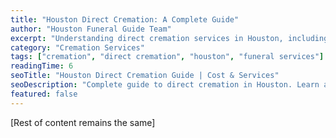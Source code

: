 ```yaml
---
title: "Houston Direct Cremation: A Complete Guide"
author: "Houston Funeral Guide Team"
excerpt: "Understanding direct cremation services in Houston, including costs, process, and what to expect when choosing this option."
category: "Cremation Services"
tags: ["cremation", "direct cremation", "houston", "funeral services"]
readingTime: 6
seoTitle: "Houston Direct Cremation Guide | Cost & Services"
seoDescription: "Complete guide to direct cremation in Houston. Learn about costs, process, and options for cremation services."
featured: false
---
```


[Rest of content remains the same]
